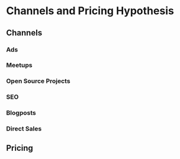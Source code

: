 # Channels and Pricing Hypothesis

## Channels
### Ads
### Meetups
### Open Source Projects
### SEO
### Blogposts
### Direct Sales

## Pricing
